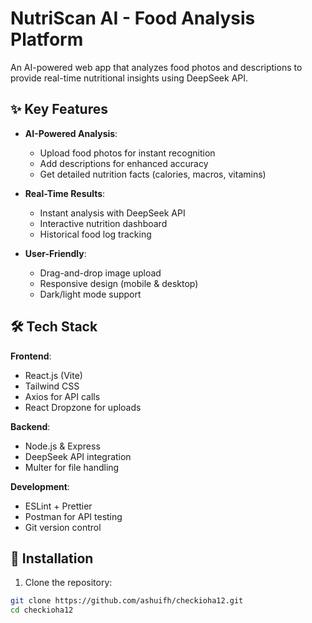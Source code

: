 # NutriScan AI - Food Analysis Platform


An AI-powered web app that analyzes food photos and descriptions to provide real-time nutritional insights using DeepSeek API.

## ✨ Key Features

- **AI-Powered Analysis**:
  - Upload food photos for instant recognition
  - Add descriptions for enhanced accuracy
  - Get detailed nutrition facts (calories, macros, vitamins)

- **Real-Time Results**:
  - Instant analysis with DeepSeek API
  - Interactive nutrition dashboard
  - Historical food log tracking

- **User-Friendly**:
  - Drag-and-drop image upload
  - Responsive design (mobile & desktop)
  - Dark/light mode support

## 🛠️ Tech Stack

**Frontend**:
- React.js (Vite)
- Tailwind CSS
- Axios for API calls
- React Dropzone for uploads

**Backend**:
- Node.js & Express
- DeepSeek API integration
- Multer for file handling

**Development**:
- ESLint + Prettier
- Postman for API testing
- Git version control

## 🚀 Installation

1. Clone the repository:
```bash
git clone https://github.com/ashuifh/checkioha12.git
cd checkioha12
